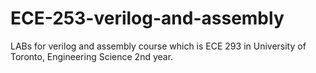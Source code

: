 # ECE-253-verilog-and-assembly
LABs for verilog and assembly course which is ECE 293 in University of Toronto, Engineering Science 2nd year.
